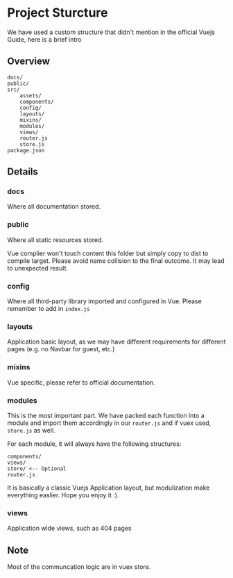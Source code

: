 # Project Sturcture

We have used a custom structure that didn't mention in the official Vuejs Guide, here is a brief intro

## Overview

```
docs/
public/
src/
    assets/
    components/
    config/
    layouts/
    mixins/
    modules/
    views/
    router.js
    store.js
package.json
```

## Details

### docs

Where all documentation stored. 

### public

Where all static resources stored. 

Vue complier won't touch content this folder but simply copy to dist to compile target. Please avoid name collision to the final outcome. It may lead to unexpected result.

### config

Where all third-party library imported and configured in Vue. Please remember to add in `index.js`

### layouts

Application basic layout, as we may have different requirements for different pages (e.g. no Navbar for guest, etc.)

### mixins

Vue specific, please refer to official documentation.

### modules

This is the most important part. We have packed each function into a module and import them accordingly in our `router.js` and if vuex used, `store.js` as well. 

For each module, it will always have the following structures:

```
components/
views/
store/ <-- Optional
router.js
```

It is basically a classic Vuejs Application layout, but modulization make everything easlier. Hope you enjoy it :).

### views

Application wide views, such as 404 pages


## Note 

Most of the communcation logic are in vuex store.
